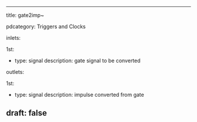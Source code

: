 --- 


title: gate2imp~

pdcategory: Triggers and Clocks

inlets:

  1st:
  - type: signal
    description: gate signal to be converted

outlets:

  1st:
  - type: signal
    description: impulse converted from gate







draft: false
---
